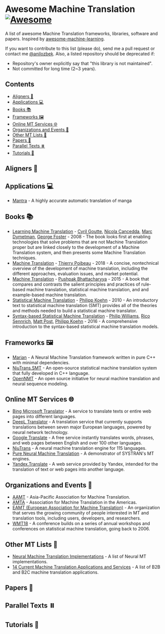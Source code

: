 # Awesome Machine Translation [![Awesome](https://awesome.re/badge-flat.svg)](https://awesome.re)
A list of awesome Machine Translation frameworks, libraries, software and papers. Inspired by [awesome-machine-learning](https://github.com/josephmisiti/awesome-machine-learning).

If you want to contribute to this list (please do), send me a pull request or contact me [@anilozbek](https://twitter.com/anilozbek). Also, a listed repository should be deprecated if:

- Repository's owner explicitly say that "this library is not maintained".
- Not committed for long time (2~3 years).

## Contents
- [Aligners 🌌](#aligners)
- [Applications 💻](#applications)
- [Books 📚](#books)
- [Frameworks 🖼](#frameworks)
- [Online MT Services 🌐](#online-mt-services)
- [Organizations and Events 🎉](#organizations-and-events)
- [Other MT Lists 📝](#other-mt-lists)
- [Papers 📄](#papers)
- [Parallel Texts ⏸️](#parallel-texts)
- [Tutorials 🎒](#tutorials)

## Aligners 🌌

## Applications 💻
- [Mantra](https://mntr.jp/) - A highly accurate automatic translation of manga

## Books 📚
- [Learning Machine Translation](https://www.amazon.com/Learning-Machine-Translation-Information-Processing/dp/0262072971) - [Cyril Goutte](https://sites.google.com/site/cyrilgoutte/), [Nicola Cancedda](https://dblp.uni-trier.de/pers/hd/c/Cancedda:Nicola), [Marc Dymetman](http://www.europe.naverlabs.com/NAVER-LABS-Europe/People/Marc-Dymetman), [George Foster](http://www-labs.iro.umontreal.ca/~foster/) - 2008 - The book looks first at enabling technologies that solve problems that are not Machine Translation proper but are linked closely to the development of a Machine Translation system, and then presents some Machine Translation techniques.
- [Machine Translation](https://www.amazon.com/Machine-Translation-Press-Essential-Knowledge/dp/B07B697ZZF/) - [Thierry Poibeau](http://lattice.cnrs.fr/Thierry-Poibeau) - 2018 - A concise, nontechnical overview of the development of machine translation, including the different approaches, evaluation issues, and market potential.
- [Machine Translation](https://www.amazon.com/Machine-Translation-Pushpak-Bhattacharyya/dp/1439897182/) - [Pushpak Bhattacharyya](https://www.cse.iitb.ac.in/~pb/) - 2015 - A book that compares and contrasts the salient principles and practices of rule-based machine translation, statistical machine translation, and and example-based machine translation.
- [Statistical Machine Translation](https://www.amazon.com/Statistical-Machine-Translation-Philipp-Koehn/dp/0521874157) - [Philipp Koehn](https://github.com/phikoehn) - 2010 - An introductory text to statistical machine translation (SMT) provides all of the theories and methods needed to build a statistical machine translator.
- [Syntax-based Statistical Machine Translation](https://www.amazon.com/Syntax-based-Statistical-Translation-Synthesis-Technologies/dp/1627059008) - [Philip Williams](http://homepages.inf.ed.ac.uk/s0898777/), [Rico Sennrich](http://homepages.inf.ed.ac.uk/rsennric/), [Matt Post](https://mjpost.github.io/), [Philipp Koehn](http://www.cs.jhu.edu/~phi/) - 2016 - A comprehensive introduction to the syntax-based statistical machine translation models.

## Frameworks 🖼
- [Marian](https://marian-nmt.github.io/) - A Neural Machine Translation framework written in pure C++ with minimal dependencies.
- [NiuTrans.SMT](http://www.niutrans.com/niutrans/NiuTrans.html) - An open-source statistical machine translation system that fully developed in C++ language.
- [OpenNMT](http://opennmt.net/) - An open source initiative for neural machine translation and neural sequence modeling.

## Online MT Services 🌐
- [Bing Microsoft Translator](https://www.bing.com/translator) - A service to translate texts or entire web pages into different languages.
- [DeepL Translator](https://www.deepl.com/translator) - A translation service that currently supports translations between seven major European languages, powered by neural network technology.
- [Google Translate](https://translate.google.com/) - A free service instantly translates words, phrases, and web pages between English and over 100 other languages.
- [NiuTrans](https://niutrans.vip/) - A neural machine translation engine for 115 languages.
- [Pure Neural Machine Translation](https://demo-pnmt.systran.net/production#/translation) - A demonstrator of SYSTRAN's MT engines.
- [Yandex.Translate](https://translate.yandex.com/) - A web service provided by Yandex, intended for the translation of text or web pages into another language.

## Organizations and Events 🎉
- [AAMT](http://www.aamt.info/) - Asia-Pacific Association for Machine Translation.
- [AMTA](https://amtaweb.org/) - Association for Machine Translation in the Americas.
- [EAMT (European Association for Machine Translation)](http://www.eamt.org/) - An organization that serves the growing community of people interested in MT and translation tools, including users, developers, and researchers.
- [WMT18](http://www.statmt.org/wmt18/) - A conference builds on a series of annual workshops and conferences on statistical machine translation, going back to 2006.

## Other MT Lists 📝
- [Neural Machine Translation Implementations](https://github.com/jonsafari/nmt-list) - A list of Neural MT implementations.
- [14 Current Machine Translation Applications and Services](https://emerj.com/ai-sector-overviews/machine-translation-14-current-applications-and-services/) - A list of B2B and B2C machine translation applications.

## Papers 📄

## Parallel Texts ⏸️

## Tutorials 🎒


